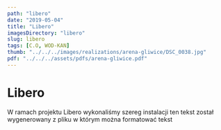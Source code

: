 ```yaml
---
path: "libero"
date: "2019-05-04"
title: "Libero"
imagesDirectory: "libero"
slug: libero
tags: [C.O, WOD-KAN]
thumb: "../../../images/realizations/arena-gliwice/DSC_0038.jpg"
pdf: "../../../assets/pdfs/arena-gliwice.pdf"
---
```


# Libero

W ramach projektu Libero wykonaliśmy szereg instalacji 
ten tekst został wygenerowany z pliku w którym można formatować tekst
